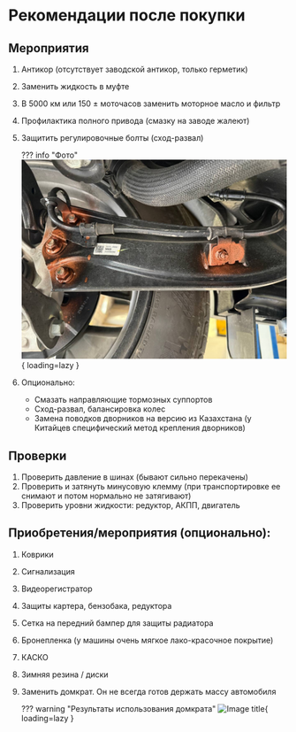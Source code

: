 # Рекомендации после покупки

## Мероприятия

1. Антикор (отсутствует заводской антикор, только герметик)
2. Заменить жидкость в муфте
3. В 5000 км или 150 ± моточасов заменить моторное масло и фильтр
4. Профилактика полного привода (смазку на заводе жалеют)
5. Защитить регулировочные болты (сход-развал)
   
    ??? info "Фото" 
        ![Images title](../images/photo_2025-10-06_10-29-02.jpg){ loading=lazy }

6. Опционально:
    - Смазать направляющие тормозных суппортов
    - Сход-развал, балансировка колес
    - Замена поводков дворников на версию из Казахстана (у Китайцев специфический метод крепления дворников)

## Проверки
1. Проверить давление в шинах (бывают сильно перекачены)
2. Проверить и затянуть минусовую клемму (при транспортировке ее снимают и потом нормально не затягивают)
3.  Проверить уровни жидкости: редуктор, АКПП, двигатель

## Приобретения/мероприятия (опционально):
1. Коврики
2. Сигнализация
3. Видеорегистратор
4. Защиты картера, бензобака, редуктора
5. Сетка на передний бампер для защиты радиатора
6. Бронепленка (у машины очень мягкое лако-красочное покрытие)
7. КАСКО
8. Зимняя резина / диски
9. Заменить домкрат. Он не всегда готов держать массу автомобиля
    
    ??? warning "Результаты использования домкрата"
        ![Image title](../images/jack.jpg){ loading=lazy }
